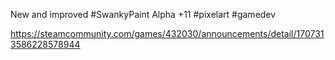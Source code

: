 New and improved #SwankyPaint Alpha +11 #pixelart #gamedev

https://steamcommunity.com/games/432030/announcements/detail/1707313586228578944 